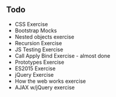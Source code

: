 ## Todo

- CSS Exercise
- Bootstrap Mocks
- Nested objects exercise
- Recursion Exercise
- JS Testing Exercise
- Call Apply Bind Exercise - almost done
- Prototypes Exercise
- ES2015 Exercise
- jQuery Exercise
- How the web works exercise
- AJAX w/jQuery exercise
